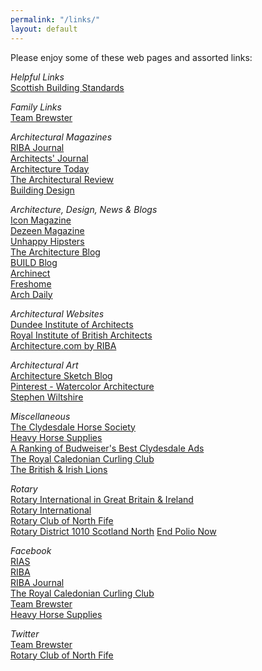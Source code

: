 ```yaml
---
permalink: "/links/"
layout: default
---
```


Please enjoy some of these web pages and assorted links:

*Helpful Links*  
[Scottish Building Standards](http://www.gov.scot/Topics/Built-Environment/Building/Building-standards)  

*Family Links*  
[Team Brewster](https://www.facebook.com/pages/Team-Brewster/758729060851763)  

*Architectural Magazines*  
[RIBA Journal](https://www.ribaj.com)  
[Architects' Journal](https://www.architectsjournal.co.uk)  
[Architecture Today ](https://www.architecturetoday.co.uk)  
[The Architectural Review](https://www.architectural-review.com)  
[Building Design](https://www.bdonline.co.uk)  

*Architecture, Design, News & Blogs*  
[Icon Magazine](http://www.iconeye.com)  
[Dezeen Magazine](http://www.dezeen.com)  
[Unhappy Hipsters](http://www.unhappyhipsters.com)  
[The Architecture Blog](http://www.architectureblog.tumblr.com)  
[BUILD Blog](http://blog.buildllc.com)  
[Archinect](http://www.archinect.com)  
[Freshome](https://www.freshome.com)  
[Arch Daily](http://www.archdaily.com)  

*Architectural Websites*  
[Dundee Institute of Architects](https://www.diadundee.wordpress.com)  
[Royal Institute of British Architects](https://www.rias.org.uk)  
[Architecture.com by RIBA](https://www.architecture.com)  

*Architectural Art*  
[Architecture Sketch Blog](http://architecturesketch.tumblr.com/)  
[Pinterest - Watercolor Architecture](https://www.pinterest.com/explore/watercolor-architecture)  
[Stephen Wiltshire](https://www.stephenwiltshire.co.uk)  

*Miscellaneous*  
[The Clydesdale Horse Society](http:/www.clydesdalehorsesociety.com)  
[Heavy Horse Supplies](http://www.heavyhorsesupplies.co.uk/)  
[A Ranking of Budweiser's Best Clydesdale Ads](http://www.zimbio.com/A+Ranking+of+Budweiser's+Best+Clydesdale+Ads/articles)  
[The Royal Caledonian Curling Club](http://www.royalcaledoniancurlingclub.org)  
[The British & Irish Lions](http://www.lionsrugby.com)  
 
*Rotary*  
[Rotary International in Great Britain & Ireland](http://www.rotarygbi.org)  
[Rotary International](http://www.rotary.org)  
[Rotary Club of North Fife](http://www.northfiferotary.org.uk)  
[Rotary District 1010 Scotland North](http://www.rotary-ribi.org/districts/homepage.php?DistrictNo=1010)
[End Polio Now](http://www.endpolio.org)

*Facebook*  
[RIAS](https://www.facebook.com/RIASorg)  
[RIBA](https://www.facebook.com/RIBAarchitecture)  
[RIBA Journal](https://www.facebook.com/RIBAJ.London)  
[The Royal Caledonian Curling Club](https://www.facebook.com/royalcaledoniancurlingclub)  
[Team Brewster](https://www.facebook.com/pages/Team-Brewster)  
[Heavy Horse Supplies](https://www.facebook.com/HeavyHorseSupplies)  

*Twitter*  
[Team Brewster](http://www.twitter.com/team_brewster)  
[Rotary Club of North Fife](http://www.twitter.com/northfiferotary)  
